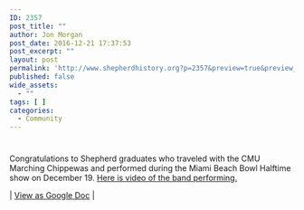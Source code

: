 ```yaml
---
ID: 2357
post_title: ""
author: Jon Morgan
post_date: 2016-12-21 17:37:53
post_excerpt: ""
layout: post
permalink: 'http://www.shepherdhistory.org?p=2357&preview=true&preview_id=2357'
published: false
wide_assets:
  - ""
tags: [ ]
categories:
  - Community
---
```

<h1></h1>
Congratulations to Shepherd graduates who traveled with the CMU Marching Chippewas and performed during the Miami Beach Bowl Halftime show on December 19. <a href="https://chipcast.hosted.panopto.com/Panopto/Pages/Viewer.aspx?id=5ebc84df-46bc-48c0-8163-913634101126">Here is video of the band performing.</a>

| <a href="https://docs.google.com/document/d/15YJYMvzPbXf2206zUW5DEfpw6rLnxseVzlti7JhsYZ0/edit?usp=sharing">View as Google Doc</a> |